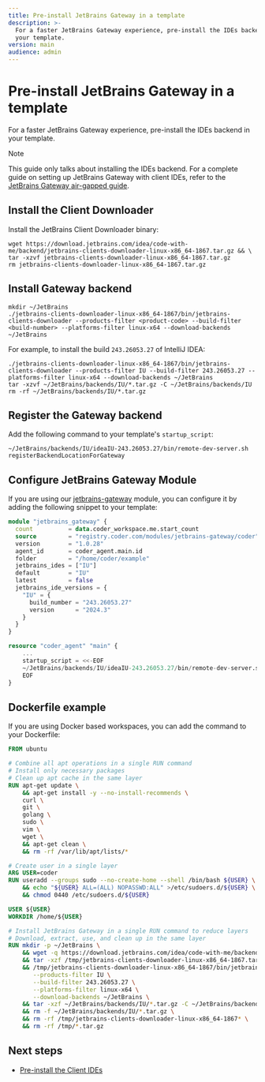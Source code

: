 ```yaml
---
title: Pre-install JetBrains Gateway in a template
description: >-
  For a faster JetBrains Gateway experience, pre-install the IDEs backend in
  your template.
version: main
audience: admin
---
```

# Pre-install JetBrains Gateway in a template

For a faster JetBrains Gateway experience, pre-install the IDEs backend in your template.

> [!NOTE]
> This guide only talks about installing the IDEs backend. For a complete guide on setting up JetBrains Gateway with client IDEs, refer to the [JetBrains Gateway air-gapped guide](../../../user-guides/workspace-access/jetbrains/jetbrains-airgapped).

## Install the Client Downloader

Install the JetBrains Client Downloader binary:

```shell
wget https://download.jetbrains.com/idea/code-with-me/backend/jetbrains-clients-downloader-linux-x86_64-1867.tar.gz && \
tar -xzvf jetbrains-clients-downloader-linux-x86_64-1867.tar.gz
rm jetbrains-clients-downloader-linux-x86_64-1867.tar.gz
```

## Install Gateway backend

```shell
mkdir ~/JetBrains
./jetbrains-clients-downloader-linux-x86_64-1867/bin/jetbrains-clients-downloader --products-filter <product-code> --build-filter <build-number> --platforms-filter linux-x64 --download-backends ~/JetBrains
```

For example, to install the build `243.26053.27` of IntelliJ IDEA:

```shell
./jetbrains-clients-downloader-linux-x86_64-1867/bin/jetbrains-clients-downloader --products-filter IU --build-filter 243.26053.27 --platforms-filter linux-x64 --download-backends ~/JetBrains
tar -xzvf ~/JetBrains/backends/IU/*.tar.gz -C ~/JetBrains/backends/IU
rm -rf ~/JetBrains/backends/IU/*.tar.gz
```

## Register the Gateway backend

Add the following command to your template's `startup_script`:

```shell
~/JetBrains/backends/IU/ideaIU-243.26053.27/bin/remote-dev-server.sh registerBackendLocationForGateway
```

## Configure JetBrains Gateway Module

If you are using our [jetbrains-gateway](https://registry.coder.com/modules/jetbrains-gateway) module, you can configure it by adding the following snippet to your template:

```tf
module "jetbrains_gateway" {
  count          = data.coder_workspace.me.start_count
  source         = "registry.coder.com/modules/jetbrains-gateway/coder"
  version        = "1.0.28"
  agent_id       = coder_agent.main.id
  folder         = "/home/coder/example"
  jetbrains_ides = ["IU"]
  default        = "IU"
  latest         = false
  jetbrains_ide_versions = {
    "IU" = {
      build_number = "243.26053.27"
      version      = "2024.3"
    }
  }
}

resource "coder_agent" "main" {
    ...
    startup_script = <<-EOF
    ~/JetBrains/backends/IU/ideaIU-243.26053.27/bin/remote-dev-server.sh registerBackendLocationForGateway
    EOF
}
```

## Dockerfile example

If you are using Docker based workspaces, you can add the command to your Dockerfile:

```dockerfile
FROM ubuntu

# Combine all apt operations in a single RUN command
# Install only necessary packages
# Clean up apt cache in the same layer
RUN apt-get update \
    && apt-get install -y --no-install-recommends \
    curl \
    git \
    golang \
    sudo \
    vim \
    wget \
    && apt-get clean \
    && rm -rf /var/lib/apt/lists/*

# Create user in a single layer
ARG USER=coder
RUN useradd --groups sudo --no-create-home --shell /bin/bash ${USER} \
    && echo "${USER} ALL=(ALL) NOPASSWD:ALL" >/etc/sudoers.d/${USER} \
    && chmod 0440 /etc/sudoers.d/${USER}

USER ${USER}
WORKDIR /home/${USER}

# Install JetBrains Gateway in a single RUN command to reduce layers
# Download, extract, use, and clean up in the same layer
RUN mkdir -p ~/JetBrains \
    && wget -q https://download.jetbrains.com/idea/code-with-me/backend/jetbrains-clients-downloader-linux-x86_64-1867.tar.gz -P /tmp \
    && tar -xzf /tmp/jetbrains-clients-downloader-linux-x86_64-1867.tar.gz -C /tmp \
    && /tmp/jetbrains-clients-downloader-linux-x86_64-1867/bin/jetbrains-clients-downloader \
       --products-filter IU \
       --build-filter 243.26053.27 \
       --platforms-filter linux-x64 \
       --download-backends ~/JetBrains \
    && tar -xzf ~/JetBrains/backends/IU/*.tar.gz -C ~/JetBrains/backends/IU \
    && rm -f ~/JetBrains/backends/IU/*.tar.gz \
    && rm -rf /tmp/jetbrains-clients-downloader-linux-x86_64-1867* \
    && rm -rf /tmp/*.tar.gz
```

## Next steps

- [Pre-install the Client IDEs](../../../user-guides/workspace-access/jetbrains/jetbrains-airgapped#1-deploy-the-server-and-install-the-client-downloader)
